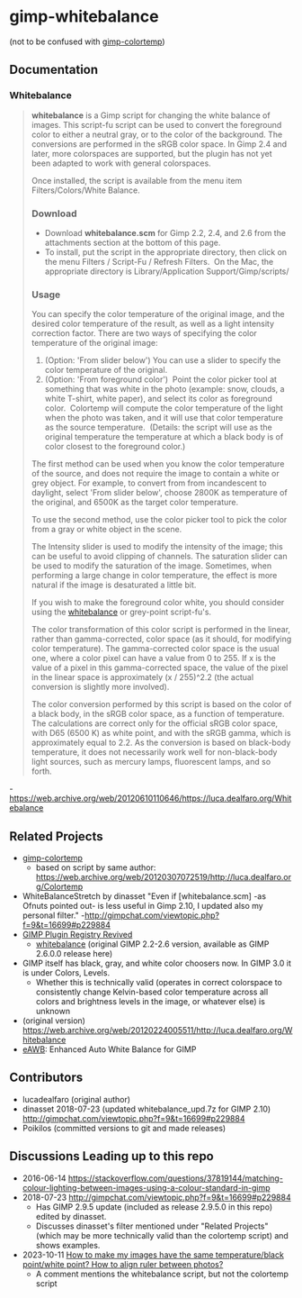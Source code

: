 # gimp-whitebalance
(not to be confused with [gimp-colortemp](https://github.com/Hierosoft/gimp-colortemp))


## Documentation

### Whitebalance
>
> **whitebalance** is a Gimp script for changing the white balance of images. This script-fu script can be used to convert the foreground color to either a neutral gray, or to the color of the background. The conversions are performed in the sRGB color space. In Gimp 2.4 and later, more colorspaces are supported, but the plugin has not yet been adapted to work with general colorspaces.
>
> Once installed, the script is available from the menu item Filters/Colors/White Balance.
>
> ### Download
>
> -   Download **whitebalance.scm** for Gimp 2.2, 2.4, and 2.6 from the attachments section at the bottom of this page.
> -   To install, put the script in the appropriate directory, then click on the menu Filters / Script-Fu / Refresh Filters.  On the Mac, the appropriate directory is Library/Application Support/Gimp/scripts/
>
> ### Usage
>
> You can specify the color temperature of the original image, and the desired color temperature of the result, as well as a light intensity correction factor. There are two ways of specifying the color temperature of the original image:
>
> 1.  (Option: 'From slider below') You can use a slider to specify the color temperature of the original.
> 2.  (Option: 'From foreground color')  Point the color picker tool at something that was white in the photo (example: snow, clouds, a white T-shirt, white paper), and select its color as foreground color.  Colortemp will compute the color temperature of the light when the photo was taken, and it will use that color temperature as the source temperature.  (Details: the script will use as the original temperature the temperature at which a black body is of color closest to the foreground color.)
>
> The first method can be used when you know the color temperature of the source, and does not require the image to contain a white or grey object. For example, to convert from from incandescent to daylight, select 'From slider below', choose 2800K as temperature of the original, and 6500K as the target color temperature.
>
> To use the second method, use the color picker tool to pick the color from a gray or white object in the scene.
>
> The Intensity slider is used to modify the intensity of the image; this can be useful to avoid clipping of channels. The saturation slider can be used to modify the saturation of the image. Sometimes, when performing a large change in color temperature, the effect is more natural if the image is desaturated a little bit.
>
> If you wish to make the foreground color white, you should consider using the [whitebalance](https://web.archive.org/web/20120307072519/http://luca.dealfaro.org/Whitebalance) or grey-point script-fu's.
>
> The color transformation of this color script is performed in the linear, rather than gamma-corrected, color space (as it should, for modifying color temperature). The gamma-corrected color space is the usual one, where a color pixel can have a value from 0 to 255. If x is the value of a pixel in this gamma-corrected space, the value of the pixel in the linear space is approximately (x / 255)^2.2 (the actual conversion is slightly more involved).
>
> The color conversion performed by this script is based on the color of a black body, in the sRGB color space, as a function of temperature. The calculations are correct only for the official sRGB color space, with D65 (6500 K) as white point, and with the sRGB gamma, which is approximately equal to 2.2. As the conversion is based on black-body temperature, it does not necessarily work well for non-black-body light sources, such as mercury lamps, fluorescent lamps, and so forth.

-<https://web.archive.org/web/20120610110646/https://luca.dealfaro.org/Whitebalance>


## Related Projects
- [gimp-colortemp](https://github.com/Hierosoft/gimp-colortemp)
  - based on script by same author: https://web.archive.org/web/20120307072519/http://luca.dealfaro.org/Colortemp
- WhiteBalanceStretch by dinasset
  "Even if [whitebalance.scm] -as Ofnuts pointed out- is less useful in Gimp 2.10, I updated also my personal filter." -<http://gimpchat.com/viewtopic.php?f=9&t=16699#p229884>
- [GIMP Plugin Registry Revived](https://dodoledev.github.io/registry.gimp.org_revived)
  - [whitebalance](https://dodoledev.github.io/registry.gimp.org_revived/node/72.html) (original GIMP 2.2-2.6 version, available as GIMP 2.6.0.0 release here)
- GIMP itself has black, gray, and white color choosers now. In GIMP 3.0 it is under Colors, Levels.
  - Whether this is technically valid (operates in correct colorspace to consistently change Kelvin-based color temperature across all colors and brightness levels in the image, or whatever else) is unknown
- (original version) https://web.archive.org/web/20120224005511/http://luca.dealfaro.org/Whitebalance
- [eAWB](https://github.com/doyousketch2/eAWB): Enhanced Auto White Balance for GIMP


## Contributors
- lucadealfaro (original author)
- dinasset 2018-07-23 (updated whitebalance_upd.7z for GIMP 2.10) <http://gimpchat.com/viewtopic.php?f=9&t=16699#p229884>
- Poikilos (committed versions to git and made releases)


## Discussions Leading up to this repo
- 2016-06-14 <https://stackoverflow.com/questions/37819144/matching-colour-lighting-between-images-using-a-colour-standard-in-gimp>
- 2018-07-23 <http://gimpchat.com/viewtopic.php?f=9&t=16699#p229884>
  - Has GIMP 2.9.5 update (included as release 2.9.5.0 in this repo) edited by dinasset.
  - Discusses dinasset's filter mentioned under "Related Projects" (which may be more technically valid than the colortemp script) and shows examples.
- 2023-10-11 [How to make my images have the same temperature/black point/white point? How to align ruler between photos?](https://www.reddit.com/r/GIMP/comments/175bljy/how_to_make_my_images_have_the_same/)
  - A comment mentions the whitebalance script, but not the colortemp script
